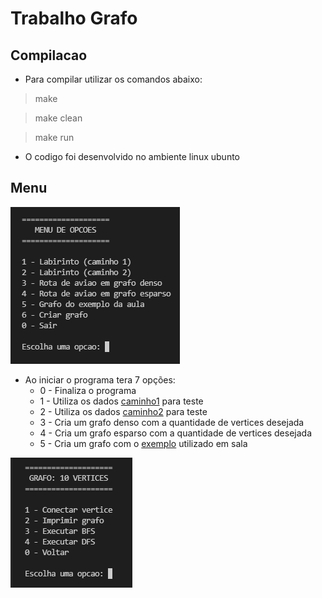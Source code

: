 # Trabalho Grafo


## Compilacao

- Para compilar utilizar os comandos abaixo:

> make

> make clean

> make run

- O codigo foi desenvolvido no ambiente linux ubunto

## Menu

![Scrennshot](src/files/menuPrincipal.png)

- Ao iniciar o programa tera 7 opções:
	- 0 - Finaliza o programa
	- 1 - Utiliza os dados [caminho1](src/files/labirinto1.png) para teste
	- 2 - Utiliza os dados [caminho2](src/files/labirinto2.png) para teste
	- 3 - Cria um grafo denso com a quantidade de vertices desejada
	- 4 - Cria um grafo esparso com a quantidade de vertices desejada
	- 5 - Cria um grafo com o [exemplo](src/files/graphExample.png.png) utilizado em sala

![Scrennshot](src/files/menuGrafo.png)
